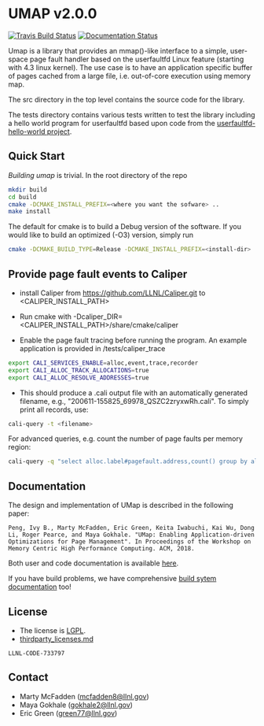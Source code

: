 # UMAP v2.0.0

[![Travis Build Status](https://travis-ci.com/LLNL/umap.svg?branch=develop)](https://travis-ci.com/LLNL/umap)
[![Documentation Status](https://readthedocs.org/projects/llnl-umap/badge/?version=develop)](https://llnl-umap.readthedocs.io/en/develop/?badge=develop)

Umap is a library that provides an mmap()-like interface to a simple, user-
space page fault handler based on the userfaultfd Linux feature (starting with
4.3 linux kernel). The use case is to have an application specific buffer of
pages cached from a large file, i.e. out-of-core execution using memory map.

The src directory in the top level contains the source code for the library.

The tests directory contains various tests written to test the library
including a hello world program for userfaultfd based upon code from the
[userfaultfd-hello-world project](http://noahdesu.github.io/2016/10/10/userfaultfd-hello-world.html).

## Quick Start

*Building umap* is trivial. In the root directory of the repo

```bash
mkdir build
cd build
cmake -DCMAKE_INSTALL_PREFIX=<where you want the sofware> ..
make install
```

The default for cmake is to build a Debug version of the software.  If you
would like to build an optimized (-O3) version, simply run 
```bash
cmake -DCMAKE_BUILD_TYPE=Release -DCMAKE_INSTALL_PREFIX=<install-dir> ..
```

## Provide page fault events to Caliper
* install Caliper from https://github.com/LLNL/Caliper.git to <CALIPER_INSTALL_PATH>

* Run cmake with -Dcaliper_DIR=<CALIPER_INSTALL_PATH>/share/cmake/caliper

* Enable the page fault tracing before running the program. An example application is provided in /tests/caliper_trace
```bash
export CALI_SERVICES_ENABLE=alloc,event,trace,recorder
export CALI_ALLOC_TRACK_ALLOCATIONS=true
export CALI_ALLOC_RESOLVE_ADDRESSES=true
```
* This should produce a .cali output file with an automatically generated filename, e.g., "200611-155825_69978_QSZC2zryxwRh.cali". To simply print all records, use:
```bash
cali-query -t <filename> 
```
For advanced queries, e.g. count the number of page faults per memory region:
```bash
cali-query -q "select alloc.label#pagefault.address,count() group by alloc.label#pagefault.address where pagefault.address format table" <filename> 
```

## Documentation

The design and implementation of UMap is described in the following paper:

```Peng, Ivy B., Marty McFadden, Eric Green, Keita Iwabuchi, Kai Wu, Dong Li, Roger Pearce, and Maya Gokhale. "UMap: Enabling Application-driven Optimizations for Page Management". In Proceedings of the Workshop on Memory Centric High Performance Computing. ACM, 2018.```

Both user and code documentation is available
[here](http://llnl-umap.readthedocs.io/).

If you have build problems, we have comprehensive
[build sytem documentation](https://llnl-umap.readthedocs.io/en/develop/advanced_configuration.html) too!

## License

- The license is [LGPL](/LICENSE).
- [thirdparty_licenses.md](/thirdparty_licenses.md)

`LLNL-CODE-733797`

## Contact

- Marty McFadden  (mcfadden8@llnl.gov)
- Maya Gokhale (gokhale2@llnl.gov)
- Eric Green (green77@llnl.gov)
